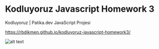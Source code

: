 # Kodluyoruz Javascript Homework 3
Kodluyoruz | Patika.dev JavaScript Projesi

https://rbdikmen.github.io/kodluyoruz-javascript-homework3/

![alt text](https://github.com/rbdikmen/kodluyoruz-javascript-homework3/blob/main/screenshot.png)
